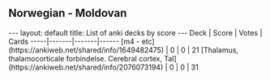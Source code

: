 <h2>Norwegian  -  Moldovan</h2>
---
layout: default
title: List of anki decks by score
---
Deck | Score | Votes | Cards
-----|-------|-------|------
[m4 - etc](https://ankiweb.net/shared/info/1649482475) | 0 | 0 | 21
[Thalamus, thalamocorticale forbindelse. Cerebral cortex, Tal](https://ankiweb.net/shared/info/2076073194) | 0 | 0 | 31
